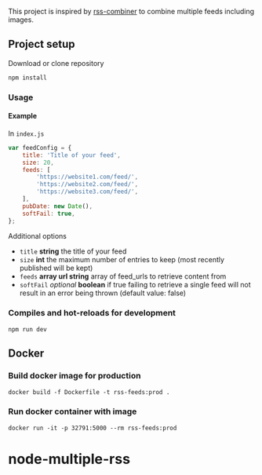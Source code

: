 This project is inspired by [rss-combiner](https://github.com/Geo-Developers/rss-combiner 'npm node-feedparser package') to combine multiple feeds including images.

## Project setup

Download or clone repository

```
npm install
```

### Usage

#### Example

In `index.js`

```js
var feedConfig = {
	title: 'Title of your feed',
	size: 20,
	feeds: [
		'https://website1.com/feed/',
		'https://website2.com/feed/',
		'https://website3.com/feed/',
	],
	pubDate: new Date(),
	softFail: true,
};
```

Additional options

- `title` **string** the title of your feed
- `size` **int** the maximum number of entries to keep (most recently published will be kept)
- `feeds` **array url string** array of feed_urls to retrieve content from
- `softFail` _optional_ **boolean** if true failing to retrieve a single feed will not result in an error being thrown (default value: false)

### Compiles and hot-reloads for development

```
npm run dev
```

## Docker

### Build docker image for production

```
docker build -f Dockerfile -t rss-feeds:prod .
```

### Run docker container with image

```
docker run -it -p 32791:5000 --rm rss-feeds:prod
```
# node-multiple-rss
